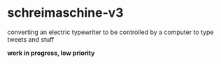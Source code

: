 # schreimaschine-v3
converting an electric typewriter to be controlled by a computer to type tweets and stuff

**work in progress, low priority**
